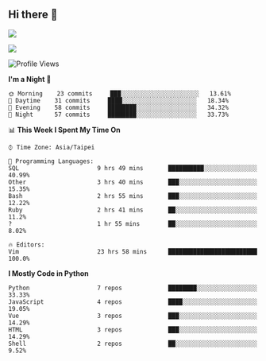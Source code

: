 ## Hi there 👋

![](https://github-readme-stats.vercel.app/api?username=CSY54&theme=nord&show_icons=true)

![](https://github-readme-stats.vercel.app/api/top-langs/?username=CSY54&theme=nord&layout=compact&card_width=445)

<!--START_SECTION:waka-->
![Profile Views](http://img.shields.io/badge/Profile%20Views-24-blue)

**I'm a Night 🦉** 

```text
🌞 Morning    23 commits     ███░░░░░░░░░░░░░░░░░░░░░░   13.61% 
🌆 Daytime    31 commits     ████░░░░░░░░░░░░░░░░░░░░░   18.34% 
🌃 Evening    58 commits     ████████░░░░░░░░░░░░░░░░░   34.32% 
🌙 Night      57 commits     ████████░░░░░░░░░░░░░░░░░   33.73%

```


📊 **This Week I Spent My Time On** 

```text
⌚︎ Time Zone: Asia/Taipei

💬 Programming Languages: 
SQL                      9 hrs 49 mins       ██████████░░░░░░░░░░░░░░░   40.99% 
Other                    3 hrs 40 mins       ███░░░░░░░░░░░░░░░░░░░░░░   15.35% 
Bash                     2 hrs 55 mins       ███░░░░░░░░░░░░░░░░░░░░░░   12.22% 
Ruby                     2 hrs 41 mins       ██░░░░░░░░░░░░░░░░░░░░░░░   11.2% 
?                        1 hr 55 mins        ██░░░░░░░░░░░░░░░░░░░░░░░   8.02%

🔥 Editors: 
Vim                      23 hrs 58 mins      █████████████████████████   100.0%

```

**I Mostly Code in Python** 

```text
Python                   7 repos             ████████░░░░░░░░░░░░░░░░░   33.33% 
JavaScript               4 repos             ████░░░░░░░░░░░░░░░░░░░░░   19.05% 
Vue                      3 repos             ███░░░░░░░░░░░░░░░░░░░░░░   14.29% 
HTML                     3 repos             ███░░░░░░░░░░░░░░░░░░░░░░   14.29% 
Shell                    2 repos             ██░░░░░░░░░░░░░░░░░░░░░░░   9.52%

```



<!--END_SECTION:waka-->

<!--
**CSY54/CSY54** is a ✨ _special_ ✨ repository because its `README.md` (this file) appears on your GitHub profile.

Here are some ideas to get you started:

- 🔭 I’m currently working on ...
- 🌱 I’m currently learning ...
- 👯 I’m looking to collaborate on ...
- 🤔 I’m looking for help with ...
- 💬 Ask me about ...
- 📫 How to reach me: ...
- 😄 Pronouns: ...
- ⚡ Fun fact: ...
-->

